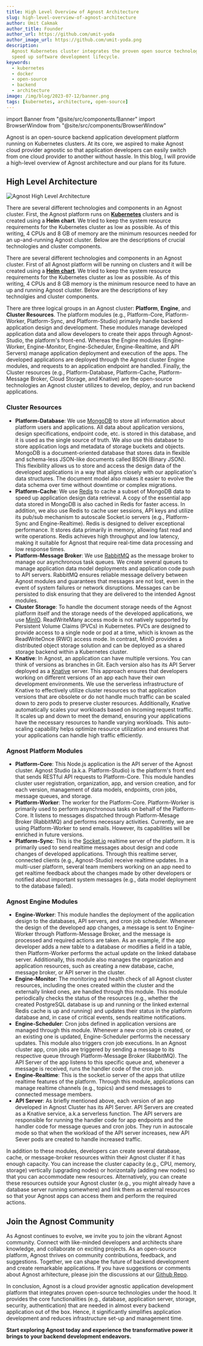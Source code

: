 ```yaml
---
title: High Level Overview of Agnost Architecture
slug: high-level-overview-of-agnost-architecture
author: Umit Cakmak
author_title: Founder
author_url: https://github.com/umit-yoda
author_image_url: https://github.com/umit-yoda.png
description:
  Agnost Kubernetes cluster integrates the proven open source technologies to
  speed up software development lifecycle.
keywords:
  - kubernetes
  - docker
  - open-source
  - backend
  - architecture
image: /img/blog/2023-07-12/banner.png
tags: [kubernetes, architecture, open-source]
---
```


import Banner from "@site/src/components/Banner"
import BrowserWindow from "@site/src/components/BrowserWindow"

<head>
  <title>High Level Overview of Agnost Architecture</title>
  <meta
    property="og:title"
    content="High Level Overview of Agnost Architecture"
  />
  <meta
    name="twitter:title"
    content="High Level Overview of Agnost Architecture"
  />
</head>

Agnost is an open-source backend application development platform running on
Kubernetes clusters. At its core, we aspired to make Agnost cloud provider
agnostic so that application developers can easily switch from one cloud
provider to another without hassle. In this blog, I will provide a high-level
overview of Agnost architecture and our plans for its future.

## High Level Architecture

![Agnost High Level Architecture](/img/blog/2023-07-12/Agnost_architecture_v1.png)

There are several different technologies and components in an Agnost cluster.
First, the Agnost platform runs on [**Kubernetes**](https://kubernetes.io/)
clusters and is created using a **Helm chart**. We tried to keep the system
resource requirements for the Kubernetes cluster as low as possible. As of this
writing, 4 CPUs and 8 GB of memory are the minimum resources needed for an
up-and-running Agnost cluster. Below are the descriptions of crucial
technologies and cluster components.

There are several different technologies and components in an Agnost cluster.
First of all Agnost platform will be running on clusters and it will be created
using a [**Helm chart**](https://helm.sh/docs/topics/charts/). We tried to keep
the system resource requirements for the Kubernetes cluster as low as possible.
As of this writing, 4 CPUs and 8 GB memory is the minimum resource need to have
an up and running Agnost cluster. Below are the descriptions of key technolgies
and cluster components.

There are three logical groups in an Agnost cluster: **Platform**, **Engine**,
and **Cluster Resources**. The platform modules (e.g., Platform-Core,
Platform-Worker, Platform-Sync, and Platform-Studio) primarily handle backend
application design and development. These modules manage developed application
data and allow developers to create their apps through Agnost-Studio, the
platform's front-end. Whereas the Engine modules (Engine-Worker, Engine-Monitor,
Engine-Scheduler, Engine-Realtime, and API Servers) manage application
deployment and execution of the apps. The developed applications are deployed
through the Agnost cluster Engine modules, and requests to an application
endpoint are handled. Finally, the Cluster resources (e.g., Platform-Database,
Platform-Cache, Platform-Message Broker, Cloud Storage, and Knative) are the
open-source technologies an Agnost cluster utilizes to develop, deploy, and run
backend applications.

### Cluster Resources

- **Platform-Database**: We use [MongoDB](https://www.mongodb.com/) to store all
  information about platform users and applications. All data about application
  versions, design specifications, endpoint code, etc. is stored in this
  database, and it is used as the single source of truth. We also use this
  database to store application logs and metadata of storage buckets and
  objects. MongoDB is a document-oriented database that stores data in flexible
  and schema-less JSON-like documents called BSON (Binary JSON). This
  flexibility allows us to store and access the design data of the developed
  applications in a way that aligns closely with our application's data
  structures. The document model also makes it easier to evolve the data schema
  over time without downtime or complex migrations.
- **Platform-Cache**: We use [Redis](https://redis.io/) to cache a subset of
  MongoDB data to speed up application design data retrieval. A copy of the
  essential app data stored in MongoDB is also cached in Redis for faster
  access. In addition, we also use Redis to cache user sessions, API keys and
  utilize its pub/sub mechanism to autoscale Socket.io servers (e.g.,
  Platform-Sync and Engine-Realtime). Redis is designed to deliver exceptional
  performance. It stores data primarily in memory, allowing fast read and write
  operations. Redis achieves high throughput and low latency, making it suitable
  for Agnost that require real-time data processing and low response times.
- **Platform-Message Broker**: We use [RabbitMQ](https://www.rabbitmq.com/) as
  the message broker to manage our asynchronous task queues. We create several
  queues to manage application data model deployments and application code push
  to API servers. RabbitMQ ensures reliable message delivery between Agnost
  modules and guarantees that messages are not lost, even in the event of system
  failures or network disruptions. Messages can be persisted to disk ensuring
  that they are delivered to the intended Agnost modules.
- **Cluster Storage**: To handle the document storage needs of the Agnost
  platform itself and the storage needs of the developed applications, we use
  [MinIO](https://min.io/). ReadWriteMany access mode is not natively supported
  by Persistent Volume Claims (PVCs) in Kubernetes. PVCs are designed to provide
  access to a single node or pod at a time, which is known as the ReadWriteOnce
  (RWO) access mode. In contrast, MinIO provides a distributed object storage
  solution and can be deployed as a shared storage backend within a Kubernetes
  cluster.
- **Knative**: In Agnost, an application can have multiple versions. You can
  think of versions as branches in Git. Each version also has its API Server
  deployed as a [Knative](https://knative.dev/) server. This approach ensures
  that developers working on different versions of an app each have their own
  development environments. We use the serverless infrastructure of Knative to
  effectively utilize cluster resources so that application versions that are
  obsolete or do not handle much traffic can be scaled down to zero pods to
  preserve cluster resources. Additionally, Knative automatically scales your
  workloads based on incoming request traffic. It scales up and down to meet the
  demand, ensuring your applications have the necessary resources to handle
  varying workloads. This auto-scaling capability helps optimize resource
  utilization and ensures that your applications can handle high traffic
  efficiently.

### Agnost Platform Modules

- **Platform-Core**: This Node.js application is the API server of the Agnost
  cluster. Agnost Studio (a.k.a. Platform-Studio) is the platform's front end
  that sends RESTful API requests to Platform-Core. This module handles cluster
  user registration, organization, app, and version creation, and for each
  version, management of data models, endpoints, cron jobs, message queues, and
  storage.
- **Platform-Worker**: The worker for the Platform-Core. Platform-Worker is
  primarily used to perform asynchronous tasks on behalf of the Platform-Core.
  It listens to messages dispatched through Platform-Mesage Broker (RabbitMQ)
  and performs necessary activities. Currently, we are using Platform-Worker to
  send emails. However, its capabilities will be enriched in future versions.
- **Platform-Sync**: This is the [Socket.io](https://socket.io/) realtime server
  of the platform. It is primarily used to send realtime messages about design
  and code changes of developed applications. Through this realtime server,
  connected clients (e.g., Agnost-Studio) receive realtime updates. In a
  multi-user platform, several team members working on an app need to get
  realtime feedback about the changes made by other developers or notified about
  important system messages (e.g., data model deployment to the database
  failed).

### Agnost Engine Modules

- **Engine-Worker**: This module handles the deployment of the application
  design to the databases, API servers, and cron job scheduler. Whenever the
  design of the developed app changes, a message is sent to Engine-Worker
  through Platform-Message Broker, and the message is processed and required
  actions are taken. As an example, if the app developer adds a new table to a
  database or modifies a field in a table, then Platform-Worker performs the
  actual update on the linked database server. Additionally, this module also
  manages the organization and application resources, such as creating a new
  database, cache, message broker, or API server in the cluster.
- **Engine-Monitor**: The monitoring and health check of all Agnost cluster
  resources, including the ones created within the cluster and the externally
  linked ones, are handled through this module. This module periodically checks
  the status of the resources (e.g., whether the created PostgreSQL database is
  up and running or the linked external Redis cache is up and running) and
  updates their status in the platform database and, in case of critical events,
  sends realtime notifications.
- **Engine-Scheduler**: Cron jobs defined in application versions are managed
  through this module. Whenever a new cron job is created, or an existing one is
  updated, Engine-Scheduler performs the necessary updates. This module also
  triggers cron job executions. In an Agnost cluster app, cron jobs are
  triggered by sending a message to its respective queue through
  Platform-Message Broker (RabbitMQ). The API Server of the app listens to this
  specific queue and, whenever a message is received, runs the handler code of
  the cron job.
- **Engine-Realtime**: This is the socket.io server of the apps that utilize
  realtime features of the platform. Through this module, applications can
  manage realtime channels (e.g., topics) and send messages to connected message
  members.
- **API Server**: As briefly mentioned above, each version of an app developed
  in Agnost Cluster has its API Server. API Servers are created as a Knative
  service, a.k.a serverless function. The API servers are responsible for
  running the handler code for app endpoints and the handler code for message
  queues and cron jobs. They run in autoscale mode so that when the workload of
  the API server increases, new API Sever pods are created to handle increased
  traffic.

In addition to these modules, developers can create several database, cache, or
message-broker resources within their Agnost cluster if it has enough capacity.
You can increase the cluster capacity (e.g., CPU, memory, storage) vertically
(upgrading nodes) or horizontally (adding new nodes) so that you can accommodate
new resources. Alternatively, you can create these resources outside your Agnost
cluster (e.g., you might already have a database server running somewhere) and
link them as external resources so that your Agnost apps can access them and
perform the required actions.

## Join the Agnost Community

As Agnost continues to evolve, we invite you to join the vibrant Agnost
community. Connect with like-minded developers and architects share knowledge,
and collaborate on exciting projects. As an open-source platform, Agnost thrives
on community contributions, feedback, and suggestions. Together, we can shape
the future of backend development and create remarkable applications. If you
have suggestions or comments about Agnost arhitecture, please join the
discussions at our
[Github Repo](https://github.com/orgs/cloud-agnost/discussions).

In conclusion, Agnost is a cloud provider agnostic application development
platform that integrates proven open-source technologies under the hood. It
provides the core functionalities (e.g., database, application server, storage,
security, authentication) that are needed in almost every backend application
out of the box. Hence, it significantly simplifies application development and
reduces infrastructure set-up and management time.

**Start exploring Agnost today and experience the transformative power it brings
to your backend development endeavors.**
